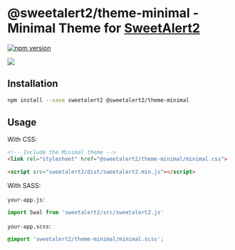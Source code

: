 # @sweetalert2/theme-minimal - Minimal Theme for [SweetAlert2](https://github.com/sweetalert2/sweetalert2)

[![npm version](https://img.shields.io/npm/v/@sweetalert2/theme-minimal.svg)](https://www.npmjs.com/package/@sweetalert2/theme-minimal)

![](https://sweetalert2.github.io/images/themes-minimal.png)

Installation
------------

```sh
npm install --save sweetalert2 @sweetalert2/theme-minimal
```

Usage
-----

With CSS:

```html
<!-- Include the Minimal theme -->
<link rel="stylesheet" href="@sweetalert2/theme-minimal/minimal.css">

<script src="sweetalert2/dist/sweetalert2.min.js"></script>
```

With SASS:

`your-app.js`:
```js
import Swal from 'sweetalert2/src/sweetalert2.js'
```

`your-app.scss`:
```scss
@import 'sweetalert2/theme-minimal/minimal.scss';
```
